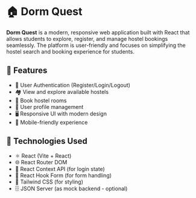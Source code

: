 # 🏠 Dorm Quest

**Dorm Quest** is a modern, responsive web application built with React that allows students to explore, register, and manage hostel bookings seamlessly. The platform is user-friendly and focuses on simplifying the hostel search and booking experience for students.

## 🚀 Features

- 🔐 User Authentication (Register/Login/Logout)
- 🏘️ View and explore available hostels
- 📅 Book hostel rooms
- 👤 User profile management
- 🖥️ Responsive UI with modern design
- 📱 Mobile-friendly experience

## 🎯 Technologies Used

- ⚛️ React (Vite + React)
- 🌐 React Router DOM
- 🧠 React Context API (for login state)
- 🎯 React Hook Form (for form handling)
- 💅 Tailwind CSS (for styling)
- 🗄️ JSON Server (as mock backend - optional)

 

